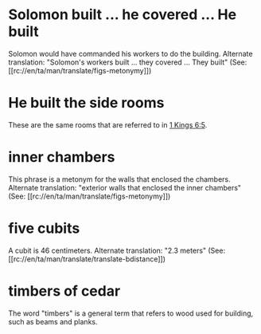 # Solomon built ... he covered ... He built

Solomon would have commanded his workers to do the building. Alternate translation: "Solomon's workers built ... they covered ... They built" (See: [[rc://en/ta/man/translate/figs-metonymy]])

# He built the side rooms

These are the same rooms that are referred to in [1 Kings 6:5](../06/05.md).

# inner chambers

This phrase is a metonym for the walls that enclosed the chambers. Alternate translation: "exterior walls that enclosed the inner chambers" (See: [[rc://en/ta/man/translate/figs-metonymy]])

# five cubits

A cubit is 46 centimeters. Alternate translation: "2.3 meters" (See: [[rc://en/ta/man/translate/translate-bdistance]])

# timbers of cedar

The word "timbers" is a general term that refers to wood used for building, such as beams and planks.

